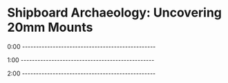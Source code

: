 # Shipboard Archaeology: Uncovering 20mm Mounts

0:00 ------------------------------------------------


1:00 ------------------------------------------------


2:00 ------------------------------------------------
